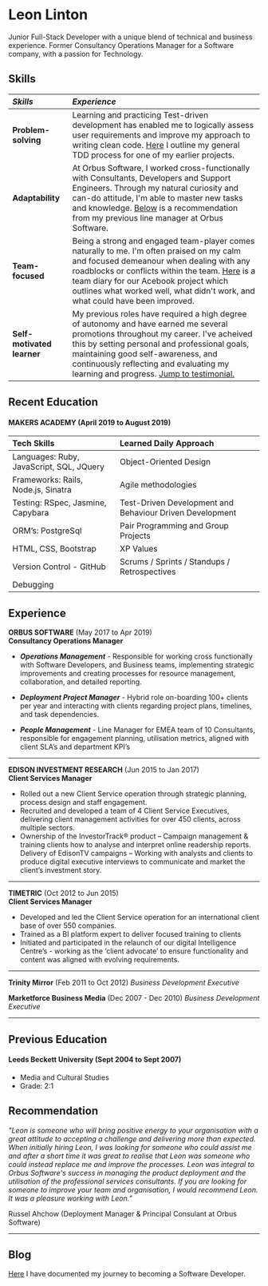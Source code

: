 # Leon Linton

Junior Full-Stack Developer with a unique blend of technical and business experience. Former Consultancy Operations Manager for a Software company, with a passion for Technology.

## Skills

| _Skills_                   | _Experience_                                                                                                                                                                                                                                                                                                                                                                               |
| :------------------------- | :----------------------------------------------------------------------------------------------------------------------------------------------------------------------------------------------------------------------------------------------------------------------------------------------------------------------------------------------------------------------------------------- |
| **Problem-solving**        | Learning and practicing Test-driven development has enabled me to logically assess user requirements and improve my approach to writing clean code. [Here](https://github.com/leonlevitate/boris_bikes) I outline my general TDD process for one of my earlier projects.                                                                                                                   |
| **Adaptability**           | At Orbus Software, I worked cross-functionally with Consultants, Developers and Support Engineers. Through my natural curiosity and can-do attitude, I'm able to master new tasks and knowledge. [Below](#recommendation) is a recommendation from my previous line manager at Orbus Software.                                                                                             |
| **Team-focused**           | Being a strong and engaged team-player comes naturally to me. I'm often praised on my calm and focused demeanour when dealing with any roadblocks or conflicts within the team. [Here](https://github.com/petraartep/acebook-rails-team-squirrel/wiki/Day-1) is a team diary for our Acebook project which outlines what worked well, what didn't work, and what could have been improved. |
| **Self-motivated learner** | My previous roles have required a high degree of autonomy and have earned me several promotions throughout my career. I've acheived this by setting personal and professional goals, maintaining good self-awareness, and continuously reflecting and evaluating my learning and progress. [Jump to testimonial.](#recommendation)                                                         |

## Recent Education

#### MAKERS ACADEMY (April 2019 to August 2019)

| Tech Skills                              | Learned Daily Approach                                   |
| :--------------------------------------- | :------------------------------------------------------- |
| Languages: Ruby, JavaScript, SQL, JQuery | Object-Oriented Design                                   |
| Frameworks: Rails, Node.js, Sinatra      | Agile methodologies                                      |
| Testing: RSpec, Jasmine, Capybara        | Test-Driven Development and Behaviour Driven Development |
| ORM’s: PostgreSql                        | Pair Programming and Group Projects                      |
| HTML, CSS, Bootstrap                     | XP Values                                                |
| Version Control - GitHub                 | Scrums / Sprints / Standups / Retrospectives             |
| Debugging                                |

## Experience

**ORBUS SOFTWARE** (May 2017 to Apr 2019)  
**Consultancy Operations Manager**

- _**Operations Management**_ - Responsible for working cross functionally with Software Developers, and Business teams, implementing strategic improvements and creating processes for resource management, collaboration, and detailed reporting.

- _**Deployment Project Manager**_ - Hybrid role on-boarding 100+ clients per year and interacting with clients regarding project plans, timelines, and task dependencies.

- _**People Management**_ - Line Manager for EMEA team of 10 Consultants, responsible for engagement planning, utilisation metrics, aligned with client SLA’s and department KPI’s

---

**EDISON INVESTMENT RESEARCH** (Jun 2015 to Jan 2017)  
**Client Services Manager**

- Rolled out a new Client Service operation through strategic planning, process design and staff engagement.
- Recruited and developed a team of 4 Client Service Executives, delivering client management activities for over 450 clients, across multiple sectors.
- Ownership of the InvestorTrack® product – Campaign management & training clients how to analyse and interpret online readership reports.
  Delivery of EdisonTV campaigns – Working with analysts and clients to produce digital executive interviews to communicate and market the client’s investment story.

---

**TIMETRIC** (Oct 2012 to Jun 2015)  
**Client Services Manager**

- Developed and led the Client Service operation for an international client base of over 550 companies.
- Trained as a BI platform expert to deliver focused training to clients
- Initiated and participated in the relaunch of our digital Intelligence Centre’s - working as the ‘client advocate’ to ensure functionality and content was aligned with evolving requirements.

---

**Trinity Mirror** (Feb 2011 to Oct 2012)
_Business Development Executive_

**Marketforce Business Media** (Dec 2007 - Dec 2010)
_Business Development Executive_

---

## Previous Education

#### Leeds Beckett University (Sept 2004 to Sept 2007)

- Media and Cultural Studies
- Grade: 2:1

## <a name="recommendation"></a>

## Recommendation

_"Leon is someone who will bring positive energy to your organisation with a great attitude to accepting a challenge and delivering more than expected. When initially hiring Leon, I was looking for someone who could assist me and after a short time it was great to realise that Leon was someone who could instead replace me and improve the processes. Leon was integral to Orbus Software's success in managing the product deployment and the utilisation of the professional services consultants. If you are looking for someone to improve your team and organisation, I would recommend Leon. It was a pleasure working with Leon."_

Russel Ahchow (Deployment Manager & Principal Consulant at Orbus Software)

---

## Blog

[Here](https://dev.to/leonlevitate/becoming-a-software-developer-at-makers-week-4-21pe) I have documented my journey to becoming a Software Developer.
